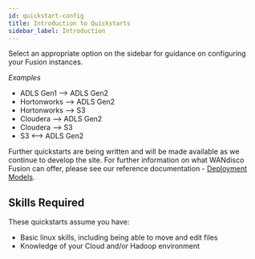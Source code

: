 ```yaml
---
id: quickstart-config
title: Introduction to Quickstarts
sidebar_label: Introduction
---
```


Select an appropriate option on the sidebar for guidance on configuring your Fusion instances.

_Examples_

* ADLS Gen1 --> ADLS Gen2
* Hortonworks --> ADLS Gen2
* Hortonworks --> S3
* Cloudera --> ADLS Gen2
* Cloudera --> S3
* S3 <--> ADLS Gen2

Further quickstarts are being written and will be made available as we continue to develop the site. For further information on what WANdisco Fusion can offer, please see our reference documentation - [Deployment Models](https://docs.wandisco.com/bigdata/wdfusion/#_deployment_models).

## Skills Required

These quickstarts assume you have:

* Basic linux skills, including being able to move and edit files
* Knowledge of your Cloud and/or Hadoop environment
